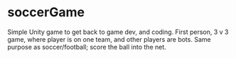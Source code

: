 # soccerGame

Simple Unity game to get back to game dev, and coding. 
First person, 3 v 3 game, where player is on one team, and other players are bots. 
Same purpose as soccer/football; score the ball into the net. 
